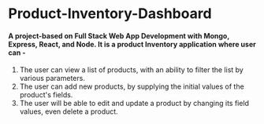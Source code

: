 # Product-Inventory-Dashboard

#### A project-based on Full Stack Web App Development with Mongo, Express, React, and Node. It is a product Inventory application where user can -

1. The user can view a list of products, with an ability to filter the list by various parameters.
2. The user can add new products, by supplying the initial values of the product's fields.
3. The user will be able to edit and update a product by changing its field values, even delete a product.
